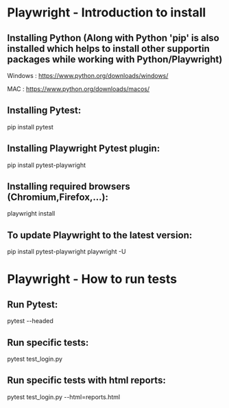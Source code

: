 # Playwright - Introduction to install

## Installing Python (Along with Python 'pip' is also installed which helps to install other supportin packages while working with Python/Playwright)
Windows : https://www.python.org/downloads/windows/

MAC : https://www.python.org/downloads/macos/

## Installing Pytest:
pip install pytest

## Installing Playwright Pytest plugin:
pip install pytest-playwright

## Installing required browsers (Chromium,Firefox,...):
playwright install

## To update Playwright to the latest version:
pip install pytest-playwright playwright -U

# Playwright - How to run tests

## Run Pytest:
pytest --headed

## Run specific tests:
pytest test_login.py

## Run specific tests with html reports:
pytest test_login.py --html=reports.html